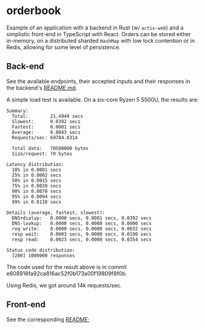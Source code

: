# orderbook

Example of an application with a backend in Rust (w/ `actix-web`) and a simplistic front-end in TypeScript with React.
Orders can be stored either in-memory, on a distributed sharded `HashMap` with low lock contention or in Redis, allowing for some level of persistence.

## Back-end

See the available endpoints, their accepted inputs and their responses in the backend's [README.md](backend/README.md).

A simple load test is available. On a six-core Ryzen 5 5500U, the results are:

```
Summary:
  Total:        21.4949 secs
  Slowest:      0.0392 secs
  Fastest:      0.0001 secs
  Average:      0.0043 secs
  Requests/sec: 69784.0314
  
  Total data:   70500000 bytes
  Size/request: 70 bytes

Latency distribution:
  10% in 0.0001 secs
  25% in 0.0002 secs
  50% in 0.0015 secs
  75% in 0.0039 secs
  90% in 0.0070 secs
  95% in 0.0094 secs
  99% in 0.0138 secs

Details (average, fastest, slowest):
  DNS+dialup:   0.0000 secs, 0.0001 secs, 0.0392 secs
  DNS-lookup:   0.0000 secs, 0.0000 secs, 0.0000 secs
  req write:    0.0000 secs, 0.0000 secs, 0.0032 secs
  resp wait:    0.0003 secs, 0.0000 secs, 0.0190 secs
  resp read:    0.0023 secs, 0.0000 secs, 0.0354 secs

Status code distribution:
  [200] 1000000 responses
```

The code used for the result above is in commit e608916fa92ca816ac52f0b173a00f19809f8f0b.

Using Redis, we got around 14k requests/sec.

## Front-end

See the corresponding [README](frontend/README.md);
